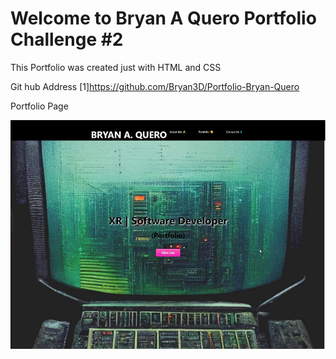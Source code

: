 # Welcome to Bryan A Quero Portfolio Challenge #2

This Portfolio was created just with HTML and CSS

Git hub Address
[1]https://github.com/Bryan3D/Portfolio-Bryan-Quero

Portfolio Page


![alt text](https://github.com/Bryan3D/Portfolio-Bryan-Quero/blob/main/2022_10_13_19_09_13_BQ_XR_FS_DSoftware_Developer.jpg)
